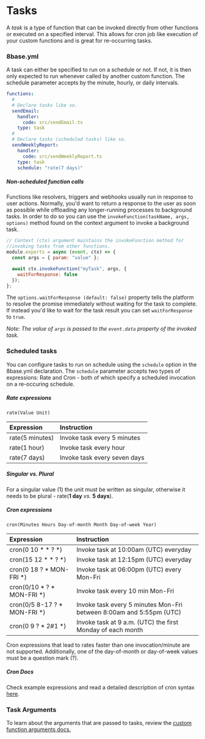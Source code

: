 # Tasks

A _task_ is a type of function that can be invoked directly from other functions or executed on a specified interval. This allows for cron job like execution of your custom functions and is great for re-occurring tasks.

### 8base.yml

A task can either be specified to run on a schedule or not. If not, it is then only expected to run whenever called by another custom function. The schedule parameter accepts by the minute, hourly, or daily intervals.

```yaml
functions:
  #
  # Declare tasks like so.
  sendEmail:
    handler:
      code: src/sendEmail.ts
    type: task
  #
  # Declare tasks (scheduled tasks) like so.
  sendWeeklyReport:
    handler:
      code: src/sendWeeklyReport.ts
    type: task
    schedule: "rate(7 days)"
```

##### Non-scheduled function calls

Functions like resolvers, triggers and webhooks usually run in response to user actions. Normally, you'd want to return a response to the user as soon as possible while offloading any longer-running processes to background tasks. In order to do so you can use the `invokeFunction(taskName, args, options)` method found on the context argument to invoke a background task.

```javascript
// Context (ctx) argument maintains the invokeFunction method for
//invoking tasks from other functions.
module.exports = async (event, ctx) => {
  const args = { param: "value" };

  await ctx.invokeFunction("myTask", args, {
    waitForResponse: false
  });
};
```

The `options.waitForResponse (default: false)` property tells the platform to resolve the promise immediately without waiting for the task to complete. If instead you'd like to wait for the task result you can set `waitForResponse` to `true`.

_Note: The value of `args` is passed to the `event.data` property of the invoked task._

### Scheduled tasks

You can configure tasks to run on schedule using the `schedule` option in the 8base.yml declaration. The `schedule` parameter accepts two types of expressions: Rate and Cron - both of which specify a scheduled invocation on a re-occuring schedule.

##### Rate expressions

`rate(Value Unit)`

| Expression      | Instruction                  |
| :-------------- | :--------------------------- |
| rate(5 minutes) | Invoke task every 5 minutes  |
| rate(1 hour)    | Invoke task every hour       |
| rate(7 days)    | Invoke task every seven days |

<!--{% hint style="warning" %}-->

##### Singular vs. Plural

For a singular value (1) the unit must be written as singular, otherwise it needs to be plural - rate(**1 day** _vs._ **5 days**).

<!--{% endhint %}-->

##### Cron expressions

`cron(Minutes Hours Day-of-month Month Day-of-week Year)`

| Expression                   | Instruction                                                         |
| :--------------------------- | :------------------------------------------------------------------ |
| cron(0 10 * * ? *)           | Invoke task at 10:00am (UTC) everyday                               |
| cron(15 12 * * ? *)          | Invoke task at 12:15pm (UTC) everyday                               |
| cron(0 18 ? * MON-FRI *)     | Invoke task at 06:00pm (UTC) every Mon-Fri                          |
| cron(0/10 * ? * MON-FRI *)   | Invoke task every 10 min Mon-Fri                                    |
| cron(0/5 8-17 ? * MON-FRI *) | Invoke task every 5 minutes Mon-Fri between 8:00am and 5:55pm (UTC) |
| cron(0 9 ? * 2#1 *)          | Invoke task at 9 a.m. (UTC) the first Monday of each month          |

Cron expressions that lead to rates faster than one invocation/minute are not supported. Additionally, one of the day-of-month or day-of-week values must be a question mark (?).

<!--{% hint style="info" %}-->

##### Cron Docs

Check example expressions and read a detailed description of cron syntax [here](https://docs.aws.amazon.com/lambda/latest/dg/tutorial-scheduled-events-schedule-expressions.html?shortFooter=true).

<!--{% endhint %}-->

### Task Arguments

To learn about the arguments that are passed to tasks, review the [custom function arguments docs.](./#custom-function-arguments)
